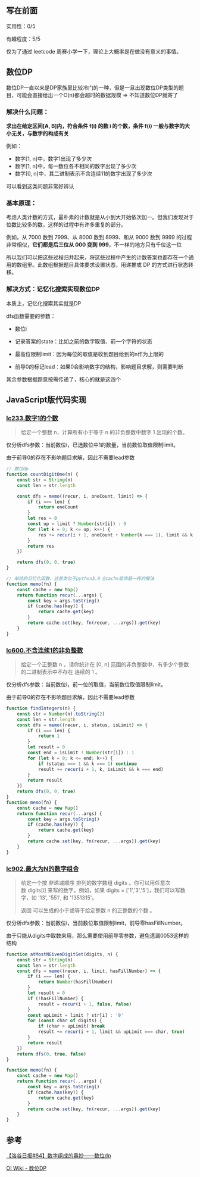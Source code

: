 ## 写在前面

实用性：0/5

有趣程度：5/5

仅为了通过 leetcode 周赛小学一下，理论上大概率是在做没有意义的事情。

## 数位DP

数位DP一直以来是DP家族里比较冷门的一种，但是一旦出现数位DP类型的题目，可能会直接给出一个O(n)都会超时的数据规模 => 不知道数位DP就寄了

### 解决什么问题：

**求出在给定区间[A, B]内，符合条件 f(i) 的数 i 的个数，条件 f(i) 一般与数字的大小无关，与数字的构成有关**

例如：

+ 数字[1, n]中，数字1出现了多少次
+ 数字[1, n]中，每一数位各不相同的数字出现了多少次
+ 数字[0, n]中，其二进制表示不含连续11的数字出现了多少次

可以看到这类问题非常好辨认

### 基本原理：

考虑人类计数的方式，最朴素的计数就是从小到大开始依次加一。但我们发现对于位数比较多的数，这样的过程中有许多重复的部分。

例如，从 7000 数到 7999、从 8000 数到 8999、和从 9000 数到 9999 的过程非常相似，**它们都是后三位从 000 变到 999**，不一样的地方只有千位这一位

所以我们可以把这些过程归并起来，将这些过程中产生的计数答案也都存在一个通用的数组里。此数组根据题目具体要求设置状态，用递推或 DP 的方式进行状态转移。

### 解决方式：记忆化搜索实现数位DP

本质上，记忆化搜索其实就是DP

dfs函数需要的参数：

+ 数位i

+ 记录答案的state：比如之前的数字取值、前一个字符的状态

+ 最高位限制limit：因为每位的取值是收到题目给到的n作为上限的

+ 前导0的标记lead：如果0会影响数字的结构，影响题目求解，则需要判断

其余参数根据题意按需传递了，核心的就是这四个

## JavaScript版代码实现

### [lc233.数字1的个数](https://leetcode.cn/problems/number-of-digit-one/submissions/)

> 给定一个整数 n，计算所有小于等于 n 的非负整数中数字 1 出现的个数。

仅分析dfs参数：当前数位i，已选数位中1的数量，当前数位取值限制limit。

由于前导0的存在不影响题目求解，因此不需要lead参数

````javascript
// 数位dp
function countDigitOne(n) {
    const str = String(n)
    const len = str.length

    const dfs = memo((recur, i, oneCount, limit) => {
        if (i === len) {
            return oneCount
        }
        let res = 0
        const up = limit ? Number(str[i]) : 9
        for (let k = 0; k <= up; k++) {
            res += recur(i + 1, oneCount + Number(k === 1), limit && k === up)
        }
        return res
    })

    return dfs(0, 0, true)
}

// 单纯的记忆化函数，这是类似于python3.9 @cache装饰器一样的解法
function memo(fn) {
    const cache = new Map()
    return function recur(...args) {
        const key = args.toString()
        if (cache.has(key)) {
            return cache.get(key)
        }
        return cache.set(key, fn(recur, ...args)).get(key)
    }
}
````

### [lc600.不含连续1的非负整数](https://leetcode.cn/problems/non-negative-integers-without-consecutive-ones/)

> 给定一个正整数 n ，请你统计在 [0, n] 范围的非负整数中，有多少个整数的二进制表示中不存在 连续的 1 。

仅分析dfs参数：当前数位i，前一位的取值，当前数位取值限制limit。

由于前导0的存在不影响题目求解，因此不需要lead参数

````javascript
function findIntegers(n) {
    const str = Number(n).toString(2)
    const len = str.length
    const dfs = memo((recur, i, status, isLimit) => {
        if (i === len) {
            return 1
        }
        let result = 0
        const end = isLimit ? Number(str[i]) : 1
        for (let k = 0; k <= end; k++) {
            if (status === 1 && k === 1) continue
            result += recur(i + 1, k, isLimit && k === end)
        }
        return result
    })
    return dfs(0, 0, true)
}
function memo(fn) {
    const cache = new Map()
    return function recur(...args) {
        const key = args.toString()
        if (cache.has(key)) {
            return cache.get(key)
        }
        return cache.set(key, fn(recur, ...args)).get(key)
    }
}
````

### [lc902.最大为N的数字组合](https://leetcode.cn/problems/numbers-at-most-n-given-digit-set/)

> 给定一个按 非递减顺序 排列的数字数组 digits 。你可以用任意次数 digits[i] 来写的数字。例如，如果 digits = ['1','3','5']，我们可以写数字，如 '13', '551', 和 '1351315'。
>
> 返回 可以生成的小于或等于给定整数 n 的正整数的个数 。

仅分析dfs参数：当前数位i，当前数位取值限制limit，前导零hasFillNumber。

由于只能从digits中取数来用，那么需要使用前导零参数，避免遗漏0053这样的结构

````javascript
function atMostNGivenDigitSet(digits, n) {
    const str = String(n)
    const len = str.length
    const dfs = memo((recur, i, limit, hasFillNumber) => {
        if (i === len) {
            return Number(hasFillNumber)
        }
        let result = 0
        if (!hasFillNumber) {
            result = recur(i + 1, false, false)
        }
        const upLimit = limit ? str[i] : '9'
        for (const char of digits) {
            if (char > upLimit) break
            result += recur(i + 1, limit && upLimit === char, true)
        }
        return result
    })
    return dfs(0, true, false)
}

function memo(fn) {
    const cache = new Map()
    return function recur(...args) {
        const key = args.toString()
        if (cache.has(key)) {
            return cache.get(key)
        }
        return cache.set(key, fn(recur, ...args)).get(key)
    }
}
````


## 参考

[【洛谷日报#84】数字组成的奥妙——数位dp](https://zhuanlan.zhihu.com/p/50791875)

[OI Wiki - 数位DP](https://oi-wiki.org/dp/number/)